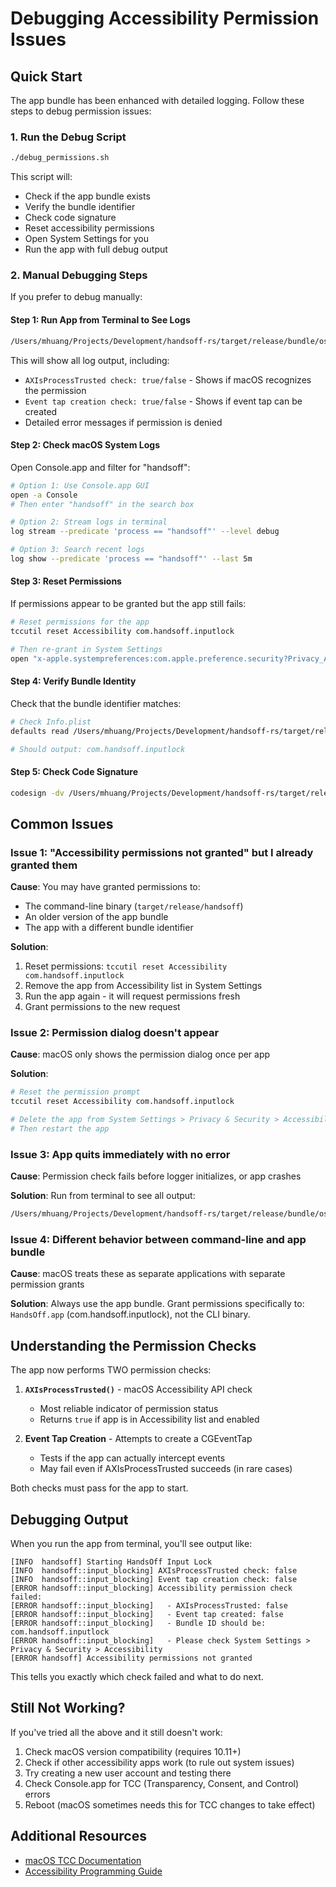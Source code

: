 # Debugging Accessibility Permission Issues

## Quick Start

The app bundle has been enhanced with detailed logging. Follow these steps to debug permission issues:

### 1. Run the Debug Script

```bash
./debug_permissions.sh
```

This script will:
- Check if the app bundle exists
- Verify the bundle identifier
- Check code signature
- Reset accessibility permissions
- Open System Settings for you
- Run the app with full debug output

### 2. Manual Debugging Steps

If you prefer to debug manually:

#### Step 1: Run App from Terminal to See Logs

```bash
/Users/mhuang/Projects/Development/handsoff-rs/target/release/bundle/osx/HandsOff.app/Contents/MacOS/handsoff
```

This will show all log output, including:
- `AXIsProcessTrusted check: true/false` - Shows if macOS recognizes the permission
- `Event tap creation check: true/false` - Shows if event tap can be created
- Detailed error messages if permission is denied

#### Step 2: Check macOS System Logs

Open Console.app and filter for "handsoff":

```bash
# Option 1: Use Console.app GUI
open -a Console
# Then enter "handsoff" in the search box

# Option 2: Stream logs in terminal
log stream --predicate 'process == "handsoff"' --level debug

# Option 3: Search recent logs
log show --predicate 'process == "handsoff"' --last 5m
```

#### Step 3: Reset Permissions

If permissions appear to be granted but the app still fails:

```bash
# Reset permissions for the app
tccutil reset Accessibility com.handsoff.inputlock

# Then re-grant in System Settings
open "x-apple.systempreferences:com.apple.preference.security?Privacy_Accessibility"
```

#### Step 4: Verify Bundle Identity

Check that the bundle identifier matches:

```bash
# Check Info.plist
defaults read /Users/mhuang/Projects/Development/handsoff-rs/target/release/bundle/osx/HandsOff.app/Contents/Info CFBundleIdentifier

# Should output: com.handsoff.inputlock
```

#### Step 5: Check Code Signature

```bash
codesign -dv /Users/mhuang/Projects/Development/handsoff-rs/target/release/bundle/osx/HandsOff.app
```

## Common Issues

### Issue 1: "Accessibility permissions not granted" but I already granted them

**Cause**: You may have granted permissions to:
- The command-line binary (`target/release/handsoff`)
- An older version of the app bundle
- The app with a different bundle identifier

**Solution**:
1. Reset permissions: `tccutil reset Accessibility com.handsoff.inputlock`
2. Remove the app from Accessibility list in System Settings
3. Run the app again - it will request permissions fresh
4. Grant permissions to the new request

### Issue 2: Permission dialog doesn't appear

**Cause**: macOS only shows the permission dialog once per app

**Solution**:
```bash
# Reset the permission prompt
tccutil reset Accessibility com.handsoff.inputlock

# Delete the app from System Settings > Privacy & Security > Accessibility if present
# Then restart the app
```

### Issue 3: App quits immediately with no error

**Cause**: Permission check fails before logger initializes, or app crashes

**Solution**: Run from terminal to see all output:
```bash
/Users/mhuang/Projects/Development/handsoff-rs/target/release/bundle/osx/HandsOff.app/Contents/MacOS/handsoff
```

### Issue 4: Different behavior between command-line and app bundle

**Cause**: macOS treats these as separate applications with separate permission grants

**Solution**: Always use the app bundle. Grant permissions specifically to:
`HandsOff.app` (com.handsoff.inputlock), not the CLI binary.

## Understanding the Permission Checks

The app now performs TWO permission checks:

1. **`AXIsProcessTrusted()`** - macOS Accessibility API check
   - Most reliable indicator of permission status
   - Returns `true` if app is in Accessibility list and enabled

2. **Event Tap Creation** - Attempts to create a CGEventTap
   - Tests if the app can actually intercept events
   - May fail even if AXIsProcessTrusted succeeds (in rare cases)

Both checks must pass for the app to start.

## Debugging Output

When you run the app from terminal, you'll see output like:

```
[INFO  handsoff] Starting HandsOff Input Lock
[INFO  handsoff::input_blocking] AXIsProcessTrusted check: false
[INFO  handsoff::input_blocking] Event tap creation check: false
[ERROR handsoff::input_blocking] Accessibility permission check failed:
[ERROR handsoff::input_blocking]   - AXIsProcessTrusted: false
[ERROR handsoff::input_blocking]   - Event tap created: false
[ERROR handsoff::input_blocking]   - Bundle ID should be: com.handsoff.inputlock
[ERROR handsoff::input_blocking]   - Please check System Settings > Privacy & Security > Accessibility
[ERROR handsoff] Accessibility permissions not granted
```

This tells you exactly which check failed and what to do next.

## Still Not Working?

If you've tried all the above and it still doesn't work:

1. Check macOS version compatibility (requires 10.11+)
2. Check if other accessibility apps work (to rule out system issues)
3. Try creating a new user account and testing there
4. Check Console.app for TCC (Transparency, Consent, and Control) errors
5. Reboot (macOS sometimes needs this for TCC changes to take effect)

## Additional Resources

- [macOS TCC Documentation](https://developer.apple.com/documentation/bundleresources/information_property_list/protected_resources)
- [Accessibility Programming Guide](https://developer.apple.com/library/archive/documentation/Accessibility/Conceptual/AccessibilityMacOSX/)
